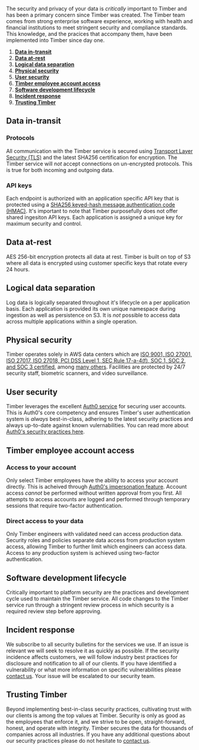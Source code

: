The security and privacy of your data is _critically_ important to Timber and has been a primary concern since Timber was created. The Timber team comes from strong enterprise software experience, working with health and financial institutions to meet stringent security and compliance standards. This knowledge, and the pracices that accompany them, have been implemented into Timber since day one.

1. [**Data in-transit**](#data-in-transit)
2. [**Data at-rest**](#data-at-rest)
3. [**Logical data separation**](#logical-data-separation)
4. [**Physical security**](#physical-security)
5. [**User security**](#user-security)
6. [**Timber employee account access**](#timber-employee-account-access)
7. [**Software development lifecycle**](#software-development-lifecycle)
8. [**Incident response**](#incident-response)
9. [**Trusting Timber**](#trusting-timber)

## Data in-transit

### Protocols

All communication with the Timber service is secured using [Transport Layer Security (TLS)](https://en.wikipedia.org/wiki/Transport_Layer_Security) and the latest SHA256 certification for encryption. The Timber service will _not_ accept connections on un-encrypted protocols. This is true for both incoming and outgoing data.

### API keys

Each endpoint is authorized with an application specific API key that is protected using a [SHA256 keyed-hash message authentication code (HMAC)](https://en.wikipedia.org/wiki/Hash-based_message_authentication_code). It's important to note that Timber purposefully does not offer shared ingesiton API keys. Each application is assigned a unique key for maximum security and control.

## Data at-rest

AES 256-bit encryption protects all data at rest. Timber is built on top of S3 where all data is encrypted using customer specific keys that rotate every 24 hours.

## Logical data separation

Log data is logically separated throughout it's lifecycle on a per application basis. Each application is provided its own unique namespace during ingestion as well as persistence on S3. It is _not_ possible to access data across multiple applications within a single operation.

## Physical security

Timber operates solely in AWS data centers which are [ISO 9001, ISO 27001, ISO 27017, ISO 27018, PCI DSS Level 1, SEC Rule 17-a-4(f), SOC 1, SOC 2, and SOC 3 certified](https://aws.amazon.com/compliance/), among [many others](https://aws.amazon.com/compliance/). Facilities are protected by 24/7 security staff, biometric scanners, and video surveillance.

## User security

Timber leverages the excellent [Auth0 service](https://auth0.com/) for securing user accounts. This is Auth0's core competency and ensures Timber's user authentication system is _always_ best-in-class, adhering to the latest security practices and always up-to-date against known vulernabilities. You can read more about [Auth0's security practices here](https://auth0.com/security).

## Timber employee account access

### Access to your account

Only select Timber employees have the ability to access your account directly. This is acheived through [Auth0's impersonation feature](https://auth0.com/docs/user-profile/user-impersonation). Account access _cannot_ be performed without written approval from you first. All attempts to access accounts are logged and performed through temporary sessions that require two-factor authentication.

### Direct access to your data

Only Timber engineers with validated need can access production data. Security roles and policies separate data access from production system access, allowing Timber to further limit which engineers can access data. Access to any production system is achieved using two-factor authentication.

## Software development lifecycle

Critically important to platform security are the practices and development cycle used to maintain the Timber service. All code changes to the Timber service run through a stringent review process in which security is a required review step before approving.

## Incident response

We subscribe to all security bulletins for the services we use. If an issue is relevant we will seek to resolve it as quickly as possible. If the security incidence affects customers, we will follow industry best practices for disclosure and notification to all of our clients. If you have identified a vulnerability or what more information on specific vulnerabilities please [contact us](mailto:support@timber.io). Your issue will be escalated to our security team.

## Trusting Timber

Beyond implementing best-in-class security practices, cultivating trust with our clients is among the top values at Timber. Security is only as good as the employees that enforce it, and we strive to be open, straight-forward, honest, and operate with integrity. Timber secures the data for thousands of companies across all industries. If you have any additional questions about our security practices please do not hesitate to [contact us](mailto:support@timber.io).
